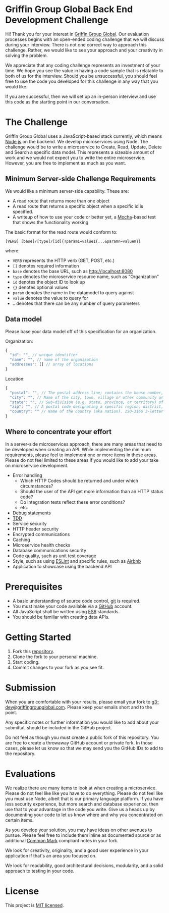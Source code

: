 # Griffin Group Global Back End Development Challenge

Hi! Thank you for your interest in [Griffin Group Global][g3website]. Our evaluation processes begins with an open-ended coding challenge that we will discuss during your interview. There is not one correct way to approach this challenge. Rather, we would like to see your approach and your creativity in solving the problem.

We appreciate that any coding challenge represents an investment of your time. We hope you see the value in having a code sample that is relatable to both of us for the interview. Should you be unsuccessful, you should feel free to use the code you developed for this challenge in any way that you would like.

If you are successful, then we will set up an in-person interview and use this code as the starting point in our conversation.

# The Challenge
Griffin Group Global uses a JavaScript-based stack currently, which means [Node.js][nodejs] on the backend. We develop microservices using Node. The challenge would be to write a microservice to Create, Read, Update, Delete and Search a specific data model. This represents a sizeable amount of work and we would not expect you to write the entire microservice. However, you are free to implement as much as you want.

## Minimum Server-side Challenge Requirements
We would like a minimum server-side capability. These are:
- A read route that returns more than one object
- A read route that returns a specific object when a specific id is specified.
- A writeup of how to use your code or better yet, a [Mocha][mocha]-based test that shows the functionality working

The basic format for the read route would conform to:

`[VERB] [base]/[type]/[id]{?param1=value1{...&paramn=valuen}}`

where:
- `VERB` represents the HTTP verb (GET, POST, etc.)
- `[]` denotes required information
- `base` denotes the base URL, such as [http://localhost:8080](http://localhost:8080)
- `type` denotes the microservice resource name, such as "Organization"
- `id` denotes the object ID to look up
- `{}` denotes optional values
- `param` denotes the name in the datamodel to query against
- `value` denotes the value to query for
- `…` denotes that there can be any number of query parameters

## Data model
Please base your data model off of this specification for an organization.

Organization:

```js
{
  "id": "", // unique identifier
  "name": "", // name of the organization
  "addresses": [] // array of locations
}
```

Location:

```js
{
  "postal": "", // The postal address line; contains the house number, apartment number, street name, etc.
  "city": "", // Name of the city, town, village or other community or delivery center.
  "state": "", // Sub-division (e.g. state, province, or territory) of the country; abbreviations are accepted; ISO codes are not encouraged since this is a globalized field.
  "zip": "", // A postal code designating a specific region, district, or zone as defined by the United States Postal Service (USPS).
  "country": "" // Name of the country (aka nation). ISO-3166 3-letter codes can be used in place of a full country name.
}
```

## Where to concentrate your effort
In a server-side microservices approach, there are many areas that need to be developed when creating an API. While implementing the minimum requirements, please feel to implement one or more items in these areas. Please do not feel limited to these areas if you would like to add your take on microservice development.

- Error handling
  - Which HTTP Codes should be returned and under which circumstances?
  - Should the user of the API get more information than an HTTP status code?
  - Do integration tests reflect these error conditions?
  - etc.
- Debug statements
- [TDD]
- Service security
- HTTP header security
- Encrypted communications
- Caching
- Microservice health checks
- Database communications security
- Code quality, such as unit test coverage
- Style, such as using [ESLint][eslint] and specific rules, such as [Airbnb][airbnb-eslint]
- Application to showcase using the backend API

# Prerequisites
- A basic understanding of source code control, [git][git-scm] is required.
- You must make your code available via a [GitHub][github] account.
- All JavaScript shall be written using [ES6][ES6] standards.
- You should be familiar with creating data APIs.

# Getting Started
1. Fork this [repository][repository].
1. Clone the fork to your personal machine.
1. Start coding.
1. Commit changes to your fork as you see fit.

# Submission

When you are comfortable with your results, please email your fork to
[g3-dev@griffingroupglobal.com](mailto:g3-dev@griffingroupglobal.com). Please keep your emails short and to the point.

Any specific notes or further information you would like to add about your submittal, should be included in the GitHub project.

Do not feel as though you must create a public fork of this repository. You are free to create a throwaway GitHub account or private fork. In those cases, please let us know so that we may send you the GitHub IDs to add to the repository.

# Evaluations

We realize there are many items to look at when creating a microservice. Please do not feel like like you have to do everything. Please do not feel like you must use Node, albeit that is our primary language platform. If you have less security experience, but more search and database experience, then use that to your advantage in the code you write. Give us a heads up by documenting your code to let us know where and why you concentrated on certain
items.

As you develop your solution, you may have ideas on other avenues to pursue. Please feel free to include them inline as documented source or as additional [Common Mark][commonmark] compliant notes in your fork.

We look for creativity, originality, and a good user experience in your application if that's an area you focused on.

We look for readability, good architectural decisions, modularity, and a solid approach to testing in your code.

# License
This project is [MIT licensed][mitlicense].

[g3website]:https://www.griffingroupglobal.com
[git-scm]:https://git-scm.com/
[github]:https://github.com/
[nodejs]:https://nodejs.org/en/
[TDD]:https://en.wikipedia.org/wiki/Test-driven_development
[ES6]:http://www.ecma-international.org/ecma-262/6.0/
[eslint]:https://eslint.org/
[airbnb-eslint]:https://www.npmjs.com/package/eslint-config-airbnb
[mocha]:https://mochajs.org/
[repository]:https://github.com/GriffinGroupGlobal/backend-challenge-1
[mitlicense]:https://en.wikipedia.org/wiki/MIT_License
[commonmark]:https://spec.commonmark.org/